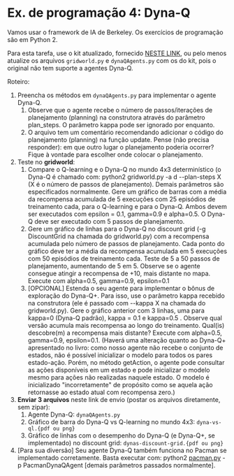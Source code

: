 # Ex. de programação 4: Dyna-Q

Vamos usar o framework de IA de Berkeley. Os exercícios de programação são em Python 2.

Para esta tarefa, use o kit atualizado, fornecido [NESTE LINK](https://moodle.inf.ufrgs.br/mod/resource/view.php?id=85709), ou pelo menos atualize os arquivos `gridworld.py` e  `dynaQAgents.py` com os do kit, pois o original não tem suporte a agentes Dyna-Q.

Roteiro:

1. Preencha os métodos em `dynaQAgents.py` para implementar o agente Dyna-Q.
   1. Observe que o agente recebe o número de passos/iterações de planejamento (planning) na construtora através do parâmetro plan_steps. O parâmetro kappa pode ser ignorado por enquanto.
   2. O arquivo tem um comentário recomendando adicionar o código do planejamento (planning) na função update. Pense (não precisa responder): em que outro lugar o planejamento poderia ocorrer? Fique à vontade para escolher onde colocar o planejamento.
2. Teste no **gridworld**:
   1. Compare o Q-learning e o Dyna-Q no mundo 4x3 determinístico (o Dyna-Q é chamado com: python2 gridworld.py -a d --plan-steps X (X é o número de passos de planejamento). Demais parâmetros são especificados normalmente. Gere um gráfico de barras com a média da recompensa acumulada de 5 execuções com 25 episódios de treinamento cada, para o Q-learning e para o Dyna-Q. Ambos devem ser executados com epsilon = 0.1, gamma=0.9 e alpha=0.5. O Dyna-Q deve ser executado com 5 passos de planejamento.
   2. Gere um gráfico de linhas para o Dyna-Q no discount grid (-g DiscountGrid na chamada do gridworld.py) com a recompensa acumulada pelo número de passos de planejamento. Cada ponto do gráfico deve ter a média da recompensa acumulada em 5 execuções com 50 episódios de treinamento cada. Teste de 5 a 50 passos de planejamento, aumentando de 5 em 5. Observe se o agente consegue atingir a recompensa de +10, mais distante no mapa. Execute com alpha=0.5, gamma=0.9, epsilon=0.1
   3. [OPCIONAL] Estenda o seu agente para implementar o bônus de exploração do Dyna-Q+. Para isso, use o parâmetro kappa recebido na construtora (ele é passado com --kappa X na chamada do gridworld.py). Gere o gráfico anterior com 3 linhas, uma para kappa=0 (Dyna-Q padrão), kappa = 0.1 e kappa=0.5 . Observe qual versão acumula mais recompensa ao longo do treinamento. Qual(is) descobre(m) a recompensa mais distante? Execute com alpha=0.5, gamma=0.9, epsilon=0.1. (Haverá uma alteração quanto ao Dyna-Q+ apresentado no livro: como nosso agente não recebe o conjunto de estados, não é possível inicializar o modelo para todos os pares estado-ação. Porém, no método getAction, o agente pode consultar as ações disponíveis em um estado e pode inicializar o modelo mesmo para ações não realizadas naquele estado. O modelo é inicializado "incorretamente" de propósito como se aquela ação retornasse ao estado atual com recompensa zero.)
3. **Enviar 3 arquivos** neste link de envio (postar os arquivos diretamente, sem zipar):
   1. Agente Dyna-Q: `dynaQAgents.py`
   2. Gráfico de barra do Dyna-Q vs Q-learning no mundo 4x3: `dyna-vs-ql.{pdf ou png}`
   3. Gráfico de linhas com o desempenho do Dyna-Q (e Dyna-Q+, se implementado) no discount grid: `dynas-discount-grid.{pdf ou png}`
4. [Para sua diversão] Seu agente Dyna-Q também funciona no Pacman se implementado corretamente. Basta executar com: python2 [pacman.py](https://moodle.inf.ufrgs.br/mod/resource/view.php?id=85532) -p PacmanDynaQAgent [demais parâmetros passados normalmente].